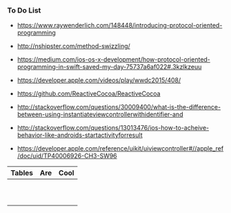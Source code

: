 ### To Do List

- https://www.raywenderlich.com/148448/introducing-protocol-oriented-programming
- http://nshipster.com/method-swizzling/
- https://medium.com/ios-os-x-development/how-protocol-oriented-programming-in-swift-saved-my-day-75737a6af022#.3kzlkzeuu
- https://developer.apple.com/videos/play/wwdc2015/408/
- https://github.com/ReactiveCocoa/ReactiveCocoa

- http://stackoverflow.com/questions/30009400/what-is-the-difference-between-using-instantiateviewcontrollerwithidentifier-and

- http://stackoverflow.com/questions/13013476/ios-how-to-acheive-behavior-like-androids-startactivityforresult

- https://developer.apple.com/reference/uikit/uiviewcontroller#//apple_ref/doc/uid/TP40006926-CH3-SW96


| Tables                       |      Are                          |  Cool                     |
|------------------------------|-----------------------------------|---------------------------|
|                              |                                   |                           |
|                              |                                   |                           |
|                              |                                   |                           |
|                              |                                   |                           |
|                              |                                   |                           |
|                              |                                   |                           |
|                              |                                   |                           |
|                              |                                   |                           |
|                              |                                   |                           |
|                              |                                   |                           |
